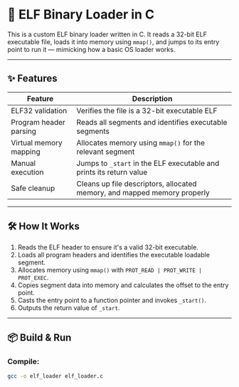 # 🧠 ELF Binary Loader in C

This is a custom ELF binary loader written in C. It reads a 32-bit ELF executable file, loads it into memory using `mmap()`, and jumps to its entry point to run it — mimicking how a basic OS loader works.

---

## ✨ Features

| Feature               | Description                                                                 |
|------------------------|-----------------------------------------------------------------------------|
| ELF32 validation        | Verifies the file is a 32-bit executable ELF                               |
| Program header parsing  | Reads all segments and identifies executable segments                      |
| Virtual memory mapping  | Allocates memory using `mmap()` for the relevant segment                   |
| Manual execution        | Jumps to `_start` in the ELF executable and prints its return value        |
| Safe cleanup            | Cleans up file descriptors, allocated memory, and mapped memory properly   |

---

## 🛠️ How It Works

1. Reads the ELF header to ensure it's a valid 32-bit executable.
2. Loads all program headers and identifies the executable loadable segment.
3. Allocates memory using `mmap()` with `PROT_READ | PROT_WRITE | PROT_EXEC`.
4. Copies segment data into memory and calculates the offset to the entry point.
5. Casts the entry point to a function pointer and invokes `_start()`.
6. Outputs the return value of `_start`.

---

## 📦 Build & Run

### Compile:
```bash
gcc -o elf_loader elf_loader.c
